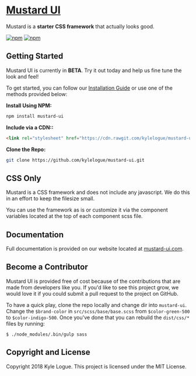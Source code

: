 # [Mustard UI](https://mustard-ui.com)
Mustard is a **starter CSS framework** that actually looks good.

[![npm](https://img.shields.io/npm/v/mustard-ui.svg)](https://www.npmjs.com/package/mustard-ui)
[![npm](https://img.shields.io/npm/l/mustard-ui.svg)](https://www.npmjs.com/package/mustard-ui)

## Getting Started
Mustard UI is currently in **BETA**.  Try it out today and help us fine tune the look and feel!

To get started, you can follow our [Installation Guide](https://mustard-ui.com/docs/installation/) or use one of the methods provided below:

**Install Using NPM:**
```bash
npm install mustard-ui
```

**Include via a CDN::**
```html
<link rel="stylesheet" href="https://cdn.rawgit.com/kylelogue/mustard-ui/cae1de78/dist/css/mustard-ui.min.css">
```

**Clone the Repo:**
```bash
git clone https://github.com/kylelogue/mustard-ui.git
```

## CSS Only
Mustard is a CSS framework and does not include any javascript.  We do this in an effort to keep the filesize small.

You can use the framework as is or customize it via the component variables located at the top of each component scss file.


## Documentation
Full documentation is provided on our website located at [mustard-ui.com](https://mustard-ui.com).

## Become a Contributor
Mustard UI is provided free of cost because of the contributions that are made from developers like you. If you'd like to see this project grow, we would love it if you could submit a pull request to the project on GitHub.

To have a quick play, clone the repo locally and change dir into `mustard-ui`. Change the `$brand-color` in `src/scss/base/base.scss` from `$color-green-500` to `$color-indigo-500`. Once you've done that you can rebuild the `dist/css/*` files by running:

```
$ ./node_modules/.bin/gulp sass

```

## Copyright and License
Copyright 2018 Kyle Logue.  This project is licensed under the MIT License.
